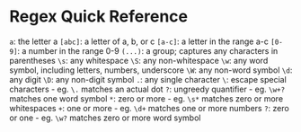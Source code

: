 Regex Quick Reference
=====================


`a`: the letter a
`[abc]`: a letter of a, b, or c
`[a-c]`: a letter in the range a-c
`[0-9]`: a number in the range 0-9
`(...)`: a group; captures any characters in parentheses
`\s`: any whitespace
`\S`: any non-whitespace
`\w`: any word symbol, including letters, numbers, underscore
`\W`: any non-word symbol
`\d`: any digit
`\D`: any non-digit symbol
`.`: any single character
`\`: escape special characters - eg. `\.` matches an actual dot
`?`: ungreedy quantifier - eg. `\w+?` matches one word symbol
`*`: zero or more - eg. `\s*` matches zero or more whitespaces
`+`: one or more - eg. `\d+` matches one or more numbers
`?`: zero or one - eg. `\w?` matches zero or more word symbol
